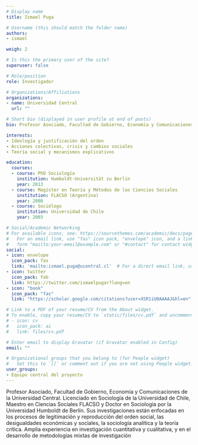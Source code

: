 ```yaml
---
# Display name
title: Ismael Puga

# Username (this should match the folder name)
authors:
- ismael

weigh: 2

# Is this the primary user of the site?
superuser: false

# Role/position
role: Investigador

# Organizations/Affiliations
organizations:
- name: Universidad Central
  url: ""

# Short bio (displayed in user profile at end of posts)
bio: Profesor Asociado, Facultad de Gobierno, Economía y Comunicaciones de la Universidad Central. Licenciado en Sociología de la Universidad de Chile, Maestro en Ciencias Sociales FLACSO y Doctor en Sociología por la Universidad Humboldt de Berlín. Sus investigaciones están enfocadas en los procesos de legitimación y reproducción del orden social, las desigualdades económicas y sociales, la sociología analítica y la teoría crítica. Amplia experiencia en investigación cuantitativa y cualitativa, y en el desarrollo de metodologías mixtas de investigación

interests:
- Ideología y justificación del orden
- Acciones colectivas, crisis y cambios sociales
- Teoría social y mecanismos explicativos

education:
  courses:
  - course: PhD Sociología
    institution: Humboldt-Universität zu Berlin
    year: 2013
  - course: Magíster en Teoría y Métodos de las Ciencias Sociales
    institution: FLACSO (Argentina)
    year: 2008
  - course: Sociólogo
    institution: Universidad de Chile
    year: 2003

# Social/Academic Networking
# For available icons, see: https://sourcethemes.com/academic/docs/page-builder/#icons
#   For an email link, use "fas" icon pack, "envelope" icon, and a link in the
#   form "mailto:your-email@example.com" or "#contact" for contact widget.
social:
- icon: envelope
  icon_pack: fas
  link: 'mailto:ismael.puga@ucentral.cl'  # For a direct email link, use "mailto:ismael.puga@gmail.com ".
- icon: twitter
  icon_pack: fab
  link: https://twitter.com/ismaelpugar?lang=en
- icon: "book"
  icon_pack: "fas"
  link: "https://scholar.google.com/citations?user=XSR1iU0AAAAJ&hl=en"

# Link to a PDF of your resume/CV from the About widget.
# To enable, copy your resume/CV to `static/files/cv.pdf` and uncomment the lines below.
# - icon: cv
#   icon_pack: ai
#   link: files/cv.pdf

# Enter email to display Gravatar (if Gravatar enabled in Config)
email: ""

# Organizational groups that you belong to (for People widget)
#   Set this to `[]` or comment out if you are not using People widget.
user_groups:
- Equipo central del proyecto
---
```


Profesor Asociado, Facultad de Gobierno, Economía y Comunicaciones de la Universidad Central. Licenciado en Sociología de la Universidad de Chile, Maestro en Ciencias Sociales FLACSO y Doctor en Sociología por la Universidad Humboldt de Berlín. Sus investigaciones están enfocadas en los procesos de legitimación y reproducción del orden social, las desigualdades económicas y sociales, la sociología analítica y la teoría crítica. Amplia experiencia en investigación cuantitativa y cualitativa, y en el desarrollo de metodologías mixtas de investigación
